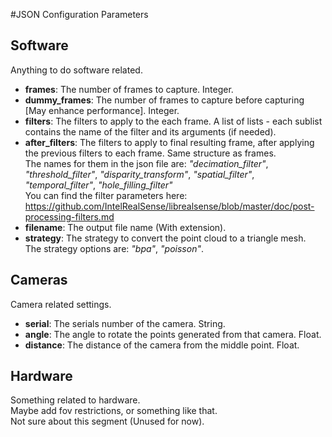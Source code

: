 #JSON Configuration Parameters

## Software
Anything to do software related.

- **frames**: The number of frames to capture. Integer.
- **dummy_frames**: The number of frames to capture before capturing [May enhance performance]. Integer.
- **filters**: The filters to apply to the each frame. A list of lists - each sublist contains the name of the filter and its
    arguments (if needed).
- **after_filters**: The filters to apply to final resulting frame, after applying the previous filters to each frame.
    Same structure as frames.  
    The names for them in the json file are: _"decimation_filter"_, _"threshold_filter"_, _"disparity_transform"_,
    _"spatial_filter"_, _"temporal_filter"_, _"hole_filling_filter"_  
    You can find the filter parameters here: https://github.com/IntelRealSense/librealsense/blob/master/doc/post-processing-filters.md  
- **filename**: The output file name (With extension).
- **strategy**: The strategy to convert the point cloud to a triangle mesh.  
    The strategy options are: _"bpa"_, _"poisson"_.
   
## Cameras
Camera related settings.

- **serial**: The serials number of the camera. String.
- **angle**: The angle to rotate the points generated from that camera. Float.
- **distance**: The distance of the camera from the middle point. Float.

## Hardware
Something related to hardware.  
Maybe add fov restrictions, or something like that.  
Not sure about this segment (Unused for now).  